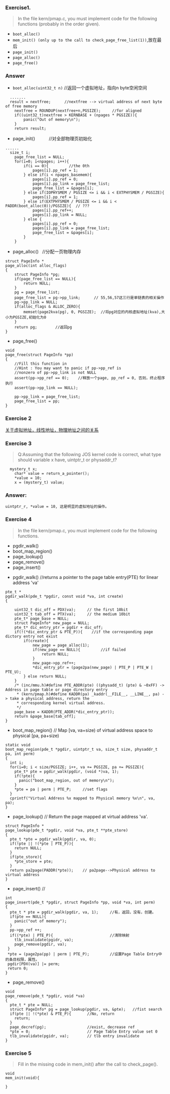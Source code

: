 ### Exercise1.

> In the file kern/pmap.c, you must implement code for the following functions (probably in the order given).</br>
- `boot_alloc()` </br>
- `mem_init() (only up to the call to check_page_free_list(1))`,放在最后</br> 
- `page_init()`</br>
- `page_alloc()`</br>
- `page_free()`</br>

### Answer
- `boot_alloc(uint32_t n)`  //返回一个虚拟地址，指向n byte空闲空间
```
  .......
  result = nextfree;      //nextfree --> virtual address of next byte of free memory
	nextfree = ROUNDUP(nextfree+n,PGSIZE);     //for aligned
	if((uint32_t)nextfree > KERNBASE + (npages * PGSIZE)){
		panic("Out of memory\n");
	}
	return result;
```
- page_init()           //对全部物理页初始化
```
......
  size_t i;
	page_free_list = NULL;
	for(i=0; i<npages; i++){
		if(i == 0){         //the 0th
			pages[i].pp_ref = 1;
		} else if(i < npages_basemem){
			pages[i].pp_ref = 0;
			pages[i].pp_link = page_free_list;
			page_free_list = &pages[i];
		} else if(IOPHYSMEM / PGSIZE <= i && i < EXTPHYSMEM / PGSIZE){
			pages[i].pp_ref = 1;
		} else if(EXTPHYSMEM / PGSIZE <= i && i < PADDR(boot_alloc(0))/PGSIZE){  // ???
			pages[i].pp_ref++;
			pages[i].pp_link = NULL;
		} else {
			pages[i].pp_ref = 0;
			pages[i].pp_link = page_free_list;
			page_free_list = &pages[i];
		}
	}

```
- page_alloc()   //分配一页物理内存
```
struct PageInfo *
page_alloc(int alloc_flags)
{
	struct PageInfo *pg;
	if(page_free_list == NULL){
		return NULL;
	}
	pg = page_free_list;
	page_free_list = pg->pp_link;      // 55,56,57这三行是单链表的相关操作
	pg->pp_link = NULL;
	if(alloc_flags & ALLOC_ZERO){
		memset(page2kva(pg), 0, PGSIZE);  //将pg对应的内核虚拟地址(kva),大小为PGSIZE,初始化为0
	}
	return pg;        //返回pg
}

```
- page_free()
```
void
page_free(struct PageInfo *pp)
{
	//Fill this function in
	//Hint : You may want to panic if pp->pp_ref is 
	//nonzero of pp->pp_link is not NULL
	assert(pp->pp_ref == 0);    //释放一个page, pp_ref = 0, 否则，终止程序执行
	assert(pp->pp_link == NULL);
	
	pp->pp_link = page_free_list;
	page_free_list = pp;	
}
```

### Exercise 2
[关于虚拟地址，线性地址，物理地址之间的关系](https://www.zhihu.com/question/29918252)

### Exercise 3
> Q:Assuming that the following JOS kernel code is correct, what type should variable x have, uintptr_t or physaddr_t?
```
  mystery_t x;
	char* value = return_a_pointer();
	*value = 10;
	x = (mystery_t) value;
```
### Answer:
```
uintptr_r, *value = 10, 这是明显的虚拟地址的操作。
```
### Exercise 4
> In the file kern/pmap.c, you must implement code for the following functions.
- pgdir_walk()
- boot_map_region()
- page_lookup()
- page_remove()
- page_insert()

+ pgdir_walk()    //returns a pointer to the page table entry(PTE) for linear address 'va'
```
pte_t *
pgdir_walk(pde_t *pgdir, const void *va, int create)
{

	uint32_t dic_off = PDX(va);     // the first 10bit
	uint32_t tab_off = PTX(va);     // the medium 10bit
	pte_t* page_base = NULL;
	struct PageInfo* new_page = NULL;
	pte_t* dic_entry_ptr = pgdir + dic_off;
	if(!(*dic_entry_ptr & PTE_P)){    //if the corresponding page dictory entry not exist
		if(create){
			new_page = page_alloc(1);
			if(new_page == NULL){         //if failed
				return NULL;
			}
			new_page->pp_ref++;
			*dic_entry_ptr = (page2pa(new_page) | PTE_P | PTE_W | PTE_U);
		} else return NULL;
	}
	/* (inc/mmu.h)#define PTE_ADDR(pte) ((physadd_t) (pte) & ~0xFF) -> Address in page table or page directory entry
	 * (kern/pmap.h)#define KADDR(pa) _kaddr(__FILE__, __LINE__, pa) -> take a physical address, return the 
	 * corresponding kernel virtual address.
	 */
	page_base = KADDR(PTE_ADDR(*dic_entry_ptr));
	return &page_base[tab_off];
}

```
+ boot_map_region() // Map [va, va+size) of virtual address space to physical [pa, pa+size)
```
static void
boot_map_region(pde_t *pgdir, uintptr_t va, size_t size, physaddr_t pa, int perm)
{
  int i;
  for(i=0; i < size/PGSIZE; i++, va += PGSIZE, pa += PGSIZE){
    pte_t* pte = pgdir_walk(pgdir, (void *)va, 1);
    if(!pte){
      panic("boot_map_region, out of memory\n");
    }
    *pte = pa | perm | PTE_P;     //set flags
  }
  cprintf("Virtual Address %x mapped to Physical memory %x\n", va, pa);
}
```

+ page_lookup() // Return the page mapped at virtual address 'va'.
```
struct PageInfo *
page_lookup(pde_t *pgdir, void *va, pte_t **pte_store)
{
  pte_t *pte = pgdir_walk(pgdir, va, 0);
  if(!pte || !(*pte | PTE_P)){
    return NULL;
  }
  if(pte_store){
    *pte_store = pte;
  }
  return pa2page(PADDR(*pte));    // pa2page-->Physical address to virtual address
}
```
+ page_insert() //
```
int
page_insert(pde_t *pgdir, struct PageInfo *pp, void *va, int perm)
{
  pte_t * pte = pgdir_walk(pgdir, va, 1);     //有，返回，没有，创建。
  if(pte == NULL){
    panic("out of memory");
  }
  pp->pp_ref ++;
  if((*pte) | PTE_P){                         //清除映射
    tlb_invalidate(pgidr, va);
    page_remove(pgdir, va);
 }
 *pte = (page2pa(pp) | perm | PTE_P);         //设置Page Table Entry中的条目权限，属性。
 pgdir[PDX(va)] |= perm;
 return 0;
}
```
+ page_remove()
```
void
page_remove(pde_t *pgdir, void *va)
{
  pte_t * pte = NULL;
  struct PageInfo* pg = page_lookup(pgdir, va, &pte);   //fist search
  if(pte || !(*pte) & PTE_P){       //No, return 
    return;
  }
  page_decref(pg);                  //exist, decrease ref
  *pte = 0;                         // Page Table Entry value set 0
  tlb_invalidate(pgidr, va);        // tlb entry invalidate
}
```
### Exercise 5
> Fill in the missing code in mem_init() after the call to check_page().

```
void
mem_init(void){

}
```
